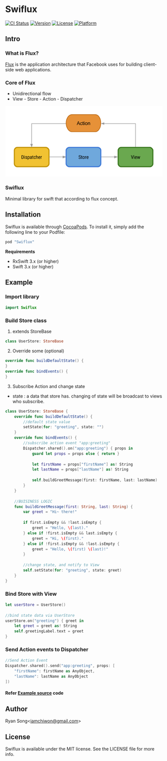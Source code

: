 # Swiflux

[![CI Status](http://img.shields.io/travis/iamchiwon/Swiflux.svg?style=flat)](https://travis-ci.org/iamchiwon/Swiflux)
[![Version](https://img.shields.io/cocoapods/v/Swiflux.svg?style=flat)](http://cocoapods.org/pods/Swiflux)
[![License](https://img.shields.io/cocoapods/l/Swiflux.svg?style=flat)](http://cocoapods.org/pods/Swiflux)
[![Platform](https://img.shields.io/cocoapods/p/Swiflux.svg?style=flat)](http://cocoapods.org/pods/Swiflux)

## Intro

### What is Flux?
[Flux](https://facebook.github.io/flux/) is the application architecture that Facebook uses for building client-side web applications.

### Core of Flux
- Unidirectional flow
- View - Store - Action - Dispatcher

![](https://raw.githubusercontent.com/lgvalle/lgvalle.github.io/master/public/images/flux-graph-simple.png)

### Swiflux
Minimal library for swift that according to flux concept.

## Installation

Swiflux is available through [CocoaPods](http://cocoapods.org). To install
it, simply add the following line to your Podfile:

```ruby
pod "Swiflux"
```
**Requirements**
- RxSwift 3.x (or higher)
- Swift 3.x (or higher)

## Example

### Import library
```swift
import Swiflux
```

### Build Store class
1. extends StoreBase
```swift
class UserStore: StoreBase
```
2. Override some (optional)
```swift
override func buildDefaultState() {
}
override func bindEvents() {
}
```
3. Subscribe Action and change state
* state : a data that store has. changing of state will be broadcast to views who subscribe.
```swift
class UserStore: StoreBase {
    override func buildDefaultState() {
        //default state value
        setState(for: "greeting", state: "")
    }
    override func bindEvents() {
        //subscribe action event "app:greeting"
        Dispatcher.shared().on("app:greeting") { props in
            guard let props = props else { return }

            let firstName = props["firstName"] as! String
            let lastName = props["lastName"] as! String

            self.buildGreetMessage(first: firstName, last: lastName)
        }
    }

    //BUISINESS LOGIC
    func buildGreetMessage(first: String, last: String) {
        var greet = "Hi~ there!"
        
        if first.isEmpty && !last.isEmpty {
            greet = "Hello, \(last)."
        } else if !first.isEmpty && last.isEmpty {
            greet = "Hi, \(first)."
        } else if !first.isEmpty && !last.isEmpty {
            greet = "Hello, \(first) \(last)!"
        }
        
        //change state, and notify to View
        self.setState(for: "greeting", state: greet)
    }
}
```

### Bind Store with View
```swift
let userStore = UserStore()

//bind state data via UserStore
userStore.on("greeting") { greet in
    let greet = greet as! String
    self.greetingLabel.text = greet
}
```

### Send Action events to Dispatcher
```swift
//Send Action Event
Dispatcher.shared().send("app:greeting", props: [
    "firstName": firstName as AnyObject,
    "lastName": lastName as AnyObject
])
```

#### Refer [Example source](./Example) code

## Author

Ryan Song&lt;iamchiwon@gmail.com&gt;

## License

Swiflux is available under the MIT license. See the LICENSE file for more info.
